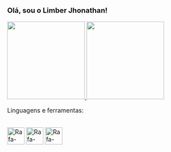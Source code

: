 ### Olá, sou o Limber Jhonathan!

<a href="https://github.com/limberjhonathan">
    <img height="180em" src="https://github-readme-stats.vercel.app/api?username=limberjhonathan&show_icons=true&theme=omni" />
</a>

<a href="https://github.com/limberjhonathan">
    <img height="180em" src="https://github-readme-stats.vercel.app/api/top-langs/?username=limberjhonathan&layout=compact&theme=omni" />
</a>


Linguagens e ferramentas:

<div style="display: inline_block"><br>
  <img align='center' alt="Rafa-html height="30" width="40" src="https://cdn.jsdelivr.net/gh/devicons/devicon/icons/html5/html5-original.svg" />
  <img align='center' alt="Rafa-CSS height="30" width="40" src="https://cdn.jsdelivr.net/gh/devicons/devicon/icons/css3/css3-original.svg" />          
  <img align='center' alt="Rafa-Python height="30" width="40" src="https://cdn.jsdelivr.net/gh/devicons/devicon/icons/python/python-original.svg" />        
</div>      
